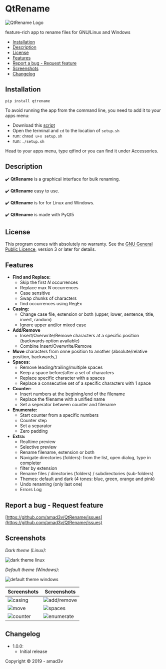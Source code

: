 

# QtRename
![QtRename Logo](https://github.com/amad3v/QtRename/raw/master/qtrename/app.png)

feature-rich app to rename files for GNU/Linux and Windows

- [Installation](#installation)
- [Description](#description)
- [License](#license)
- [Features](#features)
- [Report a bug - Request feature](#report-a-bug---request-feature)
- [Screenshots](#screenshots)
- [Changelog](#changelog)

## **Installation**

    pip install qtrename

To avoid running the app from the command line, you need to add it to your apps menu:
- Download this [script](https://github.com/amad3v/QtRename/raw/master/setup.sh)
- Open the terminal and `cd` to the location of `setup.sh`
- run: `chmod u+x setup.sh`
- run: `./setup.sh`

Head to your apps menu, type qtfind or you can find it under Accessories.


## **Description**

:heavy_check_mark: **QtRename** is a graphical interface for bulk renaming.

:heavy_check_mark: **QtRename** easy to use.

:heavy_check_mark: **QtRename** is for for Linux and Windows.

:heavy_check_mark: **QtRename** is made with PyQt5


## **License**
This program comes with absolutely no warranty.
See the [GNU General Public Licence](https://www.gnu.org/licenses/gpl-3.0.html), version 3 or later for details.

## **Features**
 - **Find and Replace:**
   * Skip the first *N* occurrences
   * Replace max *N* occurrences
   * Case sensitive
   * Swap chunks of characters
   * find occurrences using RegEx
 - **Casing:**
   * Change case file, extension or both (upper, lower, sentence, title, invert, random)
   * Ignore upper and/or mixed case
 - **Add/Remove**
   * Insert/Overwrite/Remove characters at a specific position (backwards option available)
   * Combine Insert/Overwrite/Remove
 - **Move** characters from onne position to another (absolute/relative position, backwards,)
 - **Spaces:**
   * Remove leading/trailing/multiple spaces
   * Keep a space before/after a set of characters
   * Replace specific character with a spaces
   * Replace a consecutive set of a specific characters with 1 space
 - **Counter:**
   * Insert numbers at the begining/end of the filename
   * Replace the filename with a unified name
   * Set a seperator between counter and filename
 - **Enumerate:**
   * Start counter from a specific numbers
   * Counter step
   * Set a separator
   * Zero padding
 - **Extra:**
   * Realtime preview
   * Selective preview
   * Rename filename, extension or both
   * Navigate directories (folders): from the list, open dialog, type in completer
   * filter by extension
   * Rename files / directories (folders) / subdirectories (sub-folders)
   * Themes: default and dark (4 tones: blue, green, orange and pink)
   * Undo renaming (only last one)
   * Errors Log
   
## **Report a bug - Request feature**
[https://github.com/amad3v/QtRename/issues](https://github.com/amad3v/QtRename/issues)

## **Screenshots**

*Dark theme (Linux):*

![dark theme linux](https://github.com/amad3v/QtRename/raw/master/docs/linux.png)

*Default theme (Windows):*

![default theme windows](https://github.com/amad3v/QtRename/raw/master/docs/win.png)

|Screenshots|Screenshots|
|---|---|
|![casing](https://github.com/amad3v/QtRename/raw/master/docs/casing.png)|![add/remove](https://github.com/amad3v/QtRename/raw/master/docs/addrem.png)|
|![move](https://github.com/amad3v/QtRename/raw/master/docs/move.png)|![spaces](https://github.com/amad3v/QtRename/raw/master/docs/spaces.png)|
|![counter](https://github.com/amad3v/QtRename/raw/master/docs/counter.png)|![enumerate](https://github.com/amad3v/QtRename/raw/master/docs/enum.png)|
## **Changelog**
- 1.0.0:
	- Initial release


Copyright :copyright: 2019 - amad3v
